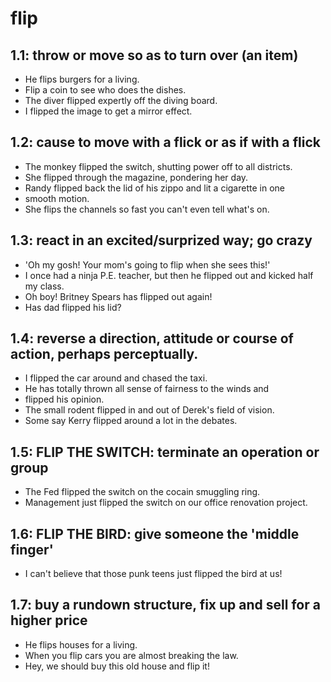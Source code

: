 # flip
## 1.1: throw or move so as to turn over (an item)

  *  He flips burgers for a living.
  *  Flip a coin to see who does the dishes.
  *  The diver flipped expertly off the diving board.
  *  I flipped the image to get a mirror effect.

## 1.2: cause to move with a flick or as if with a flick

  *  The monkey flipped the switch, shutting power off to all districts.
  *  She flipped through the magazine, pondering her day.
  *  Randy flipped back the lid of his zippo and lit a cigarette in one
  *  smooth motion.
  *  She flips the channels so fast you can't even tell what's on.

## 1.3: react in an excited/surprized way; go crazy

  *  'Oh my gosh! Your mom's going to flip when she sees this!'
  *  I once had a ninja P.E. teacher, but then he flipped out and kicked half my class.
  *  Oh boy! Britney Spears has flipped out again!
  *  Has dad flipped his lid?

## 1.4: reverse a direction, attitude or course of action, perhaps perceptually.

  *  I flipped the car around and chased the taxi.
  *  He has totally thrown all sense of fairness to the winds and
  *  flipped his opinion.
  *  The small rodent flipped in and out of Derek's field of vision.
  *  Some say Kerry flipped around a lot in the debates.

## 1.5: FLIP THE SWITCH: terminate an operation or group

  *  The Fed flipped the switch on the cocain smuggling ring.
  *  Management just flipped the switch on our office renovation project.

## 1.6: FLIP THE BIRD: give someone the 'middle finger'

  *  I can't believe that those punk teens just flipped the bird at us!

## 1.7: buy a rundown structure, fix up and sell for a higher price

  *  He flips houses for a living.
  *  When you flip cars you are almost breaking the law.
  *  Hey, we should buy this old house and flip it!

